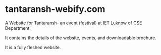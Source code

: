 # tantaransh-webify.com



A Website for Tantaransh- an event (festival) at IET Luknow of CSE Department.


It contains the details of the website, events, and downloadable brochure.

It is a fully fleshed website.



